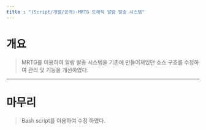```yaml
---
title : "(Script/개발/공개)-MRTG 트래픽 알람 발송 시스템"
---
```


# 개요
>MRTG를 이용하여 알람 발송 시스템을 기존에 만들어져있던 소스 구조를 수정하여 관리 및 기능을 개선하였다.

---

# 마무리
>Bash script를 이용하여 수정 하였다.
